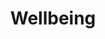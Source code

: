 ---
layout: content
data: wellbeing
title: Wellbeing
isHome: true
link: https://figure.nz/search/?query=disabled%20People%20wellbeing&ref=dfnz
---